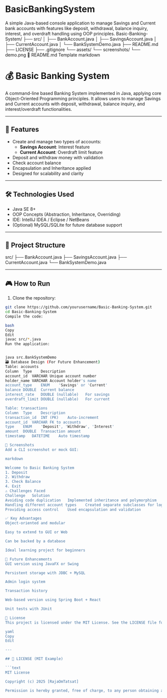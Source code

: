 # BasicBankingSystem
A simple Java-based console application to manage Savings and Current bank accounts with features like deposit, withdrawal, balance inquiry, interest, and overdraft handling using OOP principles.
Basic-Banking-System/
├── src/
│   ├── BankAccount.java
│   ├── SavingsAccount.java
│   ├── CurrentAccount.java
│   └── BankSystemDemo.java
├── README.md
├── LICENSE
├── .gitignore
└── assets/
    └── screenshots/
        └── demo.png
📝 README.md Template
markdown

# 💰 Basic Banking System

A command-line based Banking System implemented in Java, applying core Object-Oriented Programming principles. It allows users to manage Savings and Current accounts with deposit, withdrawal, balance inquiry, and interest/overdraft functionalities.

---

## 🚀 Features

- Create and manage two types of accounts:
  - **Savings Account**: Interest feature
  - **Current Account**: Overdraft limit feature
- Deposit and withdraw money with validation
- Check account balance
- Encapsulation and Inheritance applied
- Designed for scalability and clarity

---

## 🛠 Technologies Used

- Java SE 8+
- OOP Concepts (Abstraction, Inheritance, Overriding)
- IDE: IntelliJ IDEA / Eclipse / NetBeans
- (Optional) MySQL/SQLite for future database support

---

## 🧱 Project Structure

src/
├── BankAccount.java
├── SavingsAccount.java
├── CurrentAccount.java
└── BankSystemDemo.java



---

## 🎮 How to Run

1. Clone the repository:

```bash
git clone https://github.com/yourusername/Basic-Banking-System.git
cd Basic-Banking-System
Compile the code:

bash
Copy
Edit
javac src/*.java
Run the application:


java src.BankSystemDemo
🗃️ Database Design (For Future Enhancement)
Table: accounts
Column	Type	Description
account_id	VARCHAR	Unique account number
holder_name	VARCHAR	Account holder's name
account_type	ENUM	'Savings' or 'Current'
balance	DOUBLE	Current balance
interest_rate	DOUBLE (nullable)	For savings
overdraft_limit	DOUBLE (nullable)	For current

Table: transactions
Column	Type	Description
transaction_id	INT (PK)	Auto-increment
account_id	VARCHAR	FK to accounts
type	ENUM	'Deposit', 'Withdraw', 'Interest'
amount	DOUBLE	Transaction amount
timestamp	DATETIME	Auto timestamp

📸 Screenshots
Add a CLI screenshot or mock GUI:

markdown

Welcome to Basic Banking System
1. Deposit
2. Withdraw
3. Check Balance
4. Exit
⚠️ Challenges Faced
Challenge	Solution
Avoiding code duplication	Implemented inheritance and polymorphism
Handling different account types	Created separate subclasses for logic
Providing access control	Used encapsulation and validation

✅ Key Advantages
Object-oriented and modular

Easy to extend to GUI or Web

Can be backed by a database

Ideal learning project for beginners

🔮 Future Enhancements
GUI version using JavaFX or Swing

Persistent storage with JDBC + MySQL

Admin login system

Transaction history

Web-based version using Spring Boot + React

Unit tests with JUnit

📄 License
This project is licensed under the MIT License. See the LICENSE file for details.

yaml
Copy
Edit

---

## 🧾 LICENSE (MIT Example)

```text
MIT License

Copyright (c) 2025 [RajaOmTatsat]

Permission is hereby granted, free of charge, to any person obtaining a copy...
